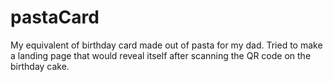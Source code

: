 # pastaCard
My equivalent of birthday card made out of pasta for my dad. Tried to make a landing page that would reveal itself after scanning the QR code on the birthday cake.
